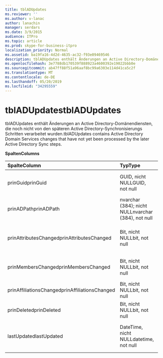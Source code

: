 ```yaml
---
title: tblADUpdates
ms.reviewer: ''
ms.author: v-lanac
author: lanachin
manager: serdars
ms.date: 3/9/2015
audience: ITPro
ms.topic: article
ms.prod: skype-for-business-itpro
localization_priority: Normal
ms.assetid: ba19fa16-4d2d-4635-ac32-f93e09469546
description: tblADUpdates enthält Änderungen an Active Directory-Domänendiensten, die noch nicht von den späteren Active Directory-Synchronisierungs Schritten verarbeitet wurden.
ms.openlocfilehash: 3e7788db170539f888923a4600392e19022bbb0e
ms.sourcegitcommit: ab47ff88f51a96aaf8bc99a6303e114d41ca5c2f
ms.translationtype: MT
ms.contentlocale: de-DE
ms.lasthandoff: 05/20/2019
ms.locfileid: "34295559"
---
```

# <a name="tbladupdates"></a><span data-ttu-id="f6115-103">tblADUpdates</span><span class="sxs-lookup"><span data-stu-id="f6115-103">tblADUpdates</span></span>
 
<span data-ttu-id="f6115-104">tblADUpdates enthält Änderungen an Active Directory-Domänendiensten, die noch nicht von den späteren Active Directory-Synchronisierungs Schritten verarbeitet wurden.</span><span class="sxs-lookup"><span data-stu-id="f6115-104">tblADUpdates contains Active Directory Domain Services changes that have not yet been processed by the later Active Directory Sync steps.</span></span>
  
<span data-ttu-id="f6115-105">**Spalten**</span><span class="sxs-lookup"><span data-stu-id="f6115-105">**Columns**</span></span>

|<span data-ttu-id="f6115-106">**Spalte**</span><span class="sxs-lookup"><span data-stu-id="f6115-106">**Column**</span></span>|<span data-ttu-id="f6115-107">**Typ**</span><span class="sxs-lookup"><span data-stu-id="f6115-107">**Type**</span></span>|<span data-ttu-id="f6115-108">**Beschreibung**</span><span class="sxs-lookup"><span data-stu-id="f6115-108">**Description**</span></span>|
|:-----|:-----|:-----|
|<span data-ttu-id="f6115-109">prinGuid</span><span class="sxs-lookup"><span data-stu-id="f6115-109">prinGuid</span></span>  <br/> |<span data-ttu-id="f6115-110">GUID, nicht NULL</span><span class="sxs-lookup"><span data-stu-id="f6115-110">GUID, not null</span></span>  <br/> |<span data-ttu-id="f6115-111">Prinzipal-GUID des geänderten Objekts.</span><span class="sxs-lookup"><span data-stu-id="f6115-111">Principal GUID of the object that changed.</span></span>  <br/> |
|<span data-ttu-id="f6115-112">prinADPath</span><span class="sxs-lookup"><span data-stu-id="f6115-112">prinADPath</span></span>  <br/> |<span data-ttu-id="f6115-113">nvarchar (384); nicht NULL</span><span class="sxs-lookup"><span data-stu-id="f6115-113">nvarchar (384), not null</span></span>  <br/> |<span data-ttu-id="f6115-114">Distinguished Name des Objekts.</span><span class="sxs-lookup"><span data-stu-id="f6115-114">Distinguished name of the object.</span></span>  <br/> |
|<span data-ttu-id="f6115-115">prinAttributesChanged</span><span class="sxs-lookup"><span data-stu-id="f6115-115">prinAttributesChanged</span></span>  <br/> |<span data-ttu-id="f6115-116">Bit, nicht NULL</span><span class="sxs-lookup"><span data-stu-id="f6115-116">bit, not null</span></span>  <br/> |<span data-ttu-id="f6115-117">"True", wenn mindestens ein Attribut des Objekts geändert wurde.</span><span class="sxs-lookup"><span data-stu-id="f6115-117">True if at least one attribute of the object changed.</span></span>  <br/> |
|<span data-ttu-id="f6115-118">prinMembersChanged</span><span class="sxs-lookup"><span data-stu-id="f6115-118">prinMembersChanged</span></span>  <br/> |<span data-ttu-id="f6115-119">Bit, nicht NULL</span><span class="sxs-lookup"><span data-stu-id="f6115-119">bit, not null</span></span>  <br/> |<span data-ttu-id="f6115-120">"True", wenn die Mitgliedschaft geändert wurde.</span><span class="sxs-lookup"><span data-stu-id="f6115-120">True if the membership changed.</span></span>  <br/> |
|<span data-ttu-id="f6115-121">prinAffiliationsChanged</span><span class="sxs-lookup"><span data-stu-id="f6115-121">prinAffiliationsChanged</span></span>  <br/> |<span data-ttu-id="f6115-122">Bit, nicht NULL</span><span class="sxs-lookup"><span data-stu-id="f6115-122">bit, not null</span></span>  <br/> |<span data-ttu-id="f6115-123">Nicht verwendet.</span><span class="sxs-lookup"><span data-stu-id="f6115-123">Not used.</span></span>  <br/> |
|<span data-ttu-id="f6115-124">prinDeleted</span><span class="sxs-lookup"><span data-stu-id="f6115-124">prinDeleted</span></span>  <br/> |<span data-ttu-id="f6115-125">Bit, nicht NULL</span><span class="sxs-lookup"><span data-stu-id="f6115-125">bit, not null</span></span>  <br/> |<span data-ttu-id="f6115-126">"True", wenn das Objekt gelöscht wurde.</span><span class="sxs-lookup"><span data-stu-id="f6115-126">True if the object was deleted.</span></span>  <br/> |
|<span data-ttu-id="f6115-127">lastUpdated</span><span class="sxs-lookup"><span data-stu-id="f6115-127">lastUpdated</span></span>  <br/> |<span data-ttu-id="f6115-128">DateTime, nicht NULL</span><span class="sxs-lookup"><span data-stu-id="f6115-128">datetime, not null</span></span>  <br/> |<span data-ttu-id="f6115-129">Zeitstempel, wann die Zeile eingefügt wurde.</span><span class="sxs-lookup"><span data-stu-id="f6115-129">Time stamp of when the row was inserted.</span></span>  <br/> |
   

